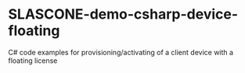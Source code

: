# SLASCONE-demo-csharp-device-floating
C# code examples for provisioning/activating of a client device with a floating license

